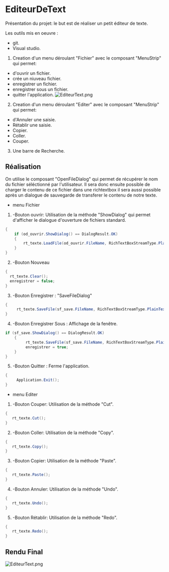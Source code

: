# EditeurDeText

Présentation du projet: le but est de réaliser un petit éditeur de texte.

Les outils mis en oeuvre :

* git.
* Visual studio.

1. Creation d'un menu déroulant "Fichier" avec le composant "MenuStrip" qui permet:
- d'ouvrir un fichier. 
- crée un niuveau fichier. 
- enregistrer un fichier. 
- enregistrer sous un fichier. 
- quitter l'application. 
![EditeurText.png](http://image.noelshack.com/fichiers/2019/14/6/1554566333-img-20190406-095754.jpg)


2. Creation d'un menu déroulant "Editer" avec le composant "MenuStrip" qui permet:
- d'Annuler une saisie. 
- Rétablir une saisie. 
- Copier. 
- Coller. 
- Couper. 


3. Une barre de Recherche.

## Réalisation ##

On utilise le composant "OpenFileDialog" qui permet de récupérer le nom du fichier séléctionné par l'utilisateur.
Il sera donc ensuite possible de charger le contenu de ce fichier dans une richtextbox
il sera aussi possible après un dialogue de sauvegarde de transferer le contenu de notre texte.

- menu Fichier
1. -Bouton ouvrir: Utilisation de la méthode "ShowDialog" qui permet d'afficher le dialogue d'ouverture de fichiers standard.
```cs
{
    if (od_ouvrir.ShowDialog() == DialogResult.OK)
    {
        rt_texte.LoadFile(od_ouvrir.FileName, RichTextBoxStreamType.PlainText);
    }
}
```
2. -Bouton Nouveau 
```cs
{
  rt_texte.Clear();
  enregistrer = false;
}
```
3. -Bouton Enregistrer : "SaveFileDialog"
```cs
{
     rt_texte.SaveFile(sf_save.FileName, RichTextBoxStreamType.PlainText);
}
```
4. -Bouton Enregistrer Sous : Affichage de la fenêtre.
```cs
if (sf_save.ShowDialog() == DialogResult.OK)
    {
         rt_texte.SaveFile(sf_save.FileName, RichTextBoxStreamType.PlainText);
         enregistrer = true;
    }
}
```
5. -Bouton Quitter : Ferme l'application. 
```cs
{
     Application.Exit();
}
```


- menu Editer
1. -Bouton Couper: Utilisation de la méthode "Cut".
```cs
{
   rt_texte.Cut();
}
```
2. -Bouton Coller: Utilisation de la méthode "Copy".
```cs
{
   rt_texte.Copy();
}
```
3. -Bouton Copier: Utilisation de la méthode "Paste".
```cs
{
   rt_texte.Paste();
}
```
4. -Bouton Annuler: Utilisation de la méthode "Undo".
```cs
{
   rt_texte.Undo();
}
```
5. -Bouton Rétablir: Utilisation de la méthode "Redo".
```cs
{
   rt_texte.Redo();
}
```


## Rendu Final ##
![EditeurText.png](http://image.noelshack.com/fichiers/2019/14/6/1554537607-capture.png)
